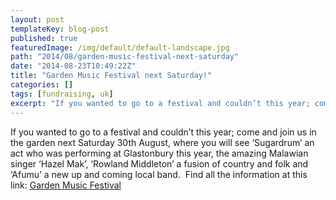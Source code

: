```yaml
---
layout: post
templateKey: blog-post
published: true
featuredImage: /img/default/default-landscape.jpg
path: "2014/08/garden-music-festival-next-saturday"
date: "2014-08-23T10:49:22Z"
title: "Garden Music Festival next Saturday!"
categories: []
tags: [fundraising, uk]
excerpt: "If you wanted to go to a festival and couldn’t this year; come and join us in the garden next Satur..."
---
```


If you wanted to go to a festival and couldn’t this year; come and join us in the garden next Saturday 30th August, where you will see ‘Sugardrum’ an act who was performing at Glastonbury this year, the amazing Malawian singer ‘Hazel Mak’, ‘Rowland Middleton’ a fusion of country and folk and ‘Afumu’ a new up and coming local band.  Find all the information at this link: [Garden Music Festival](https://f000.backblazeb2.com/file/avm-wp-uploads/2014/08/GARDEN-MUSIC-FESTIVAL-2014.pdf)
